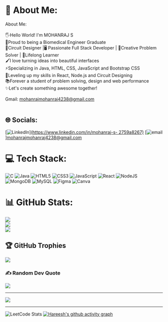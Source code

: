 # 💫 About Me:
About Me:<br><br>🖐️Hello World! I'm MOHANRAJ S<br>👑Proud to being a Biomedical Engineer Graduate<br>🔌Circuit Designer |🖥️ Passionate Full Stack Developer  | 🧩Creative Problem Solver | 🚀Lifelong Learner<br>🖌️I love turning ideas into beautiful interfaces<br>⚡Specializing in Java, HTML, CSS, JavaScript and Bootstrap CSS<br>🧠Leveling up my skills in React, Node.js and Circuit Designing<br>📚Forever a student of problem solving, design and web performance<br>✨Let's create something awesome together!<br><br>Gmail: mohanrajmohanraj4238@gmail.com<br> <br>


## 🌐 Socials:
[![LinkedIn](https://img.shields.io/badge/LinkedIn-%230077B5.svg?logo=linkedin&logoColor=white)][(https://www.linkedin.com/in/mohanraj-s- 2759a8267)](https://www.linkedin.com/in/mohanraj-s-2759a8267) [![email](https://img.shields.io/badge/Email-D14836?logo=gmail&logoColor=white)]mohanrajmohanraj4238@gmail.com 

# 💻 Tech Stack:
![C](https://img.shields.io/badge/c-%2300599C.svg?style=for-the-badge&logo=c&logoColor=white) ![Java](https://img.shields.io/badge/java-%23ED8B00.svg?style=for-the-badge&logo=openjdk&logoColor=white) ![HTML5](https://img.shields.io/badge/html5-%23E34F26.svg?style=for-the-badge&logo=html5&logoColor=white) ![CSS3](https://img.shields.io/badge/css3-%231572B6.svg?style=for-the-badge&logo=css3&logoColor=white) ![JavaScript](https://img.shields.io/badge/javascript-%23323330.svg?style=for-the-badge&logo=javascript&logoColor=%23F7DF1E) ![React](https://img.shields.io/badge/react-%2320232a.svg?style=for-the-badge&logo=react&logoColor=%2361DAFB) ![NodeJS](https://img.shields.io/badge/node.js-6DA55F?style=for-the-badge&logo=node.js&logoColor=white) ![MongoDB](https://img.shields.io/badge/MongoDB-%234ea94b.svg?style=for-the-badge&logo=mongodb&logoColor=white) ![MySQL](https://img.shields.io/badge/mysql-4479A1.svg?style=for-the-badge&logo=mysql&logoColor=white) ![Figma](https://img.shields.io/badge/figma-%23F24E1E.svg?style=for-the-badge&logo=figma&logoColor=white) ![Canva](https://img.shields.io/badge/Canva-%2300C4CC.svg?style=for-the-badge&logo=Canva&logoColor=white)
# 📊 GitHub Stats:
![](https://github-readme-stats.vercel.app/api?username=mohanrajhere&theme=github_dark_dimmed&hide_border=true&include_all_commits=false&count_private=false)<br/>
![](https://nirzak-streak-stats.vercel.app/?user=mohanrajhere&theme=github_dark_dimmed&hide_border=true)<br/>
![](https://github-readme-stats.vercel.app/api/top-langs/?username=mohanrajhere&theme=github_dark_dimmed&hide_border=true&include_all_commits=false&count_private=false&layout=compact)

## 🏆 GitHub Trophies
![](https://github-profile-trophy.vercel.app/?username=mohanrajhere&theme=blue-green&no-frame=false&no-bg=false&margin-w=4)

### ✍️ Random Dev Quote
![](https://quotes-github-readme.vercel.app/api?type=horizontal&theme=merko)

---
[![](https://visitcount.itsvg.in/api?id=mohanrajhere&icon=0&color=1)](https://visitcount.itsvg.in)

---
![LeetCode Stats](https://leetcard.jacoblin.cool/ZVrdiPCthY?theme=dark&font=Noto%20Sans%20Bhaiksuki&ext=contest)
[![Hareesh's github activity graph](https://github-readme-activity-graph.vercel.app/graph?username=mohanrajhere-r&bg_color=000000&color=ffffff&line=51f565&point=ffffff&area=true&hide_border=true)](https://github.com/ashutosh00710/github-readme-activity-graph)

<!-- Proudly created with GPRM ( https://gprm.itsvg.in ) -->
